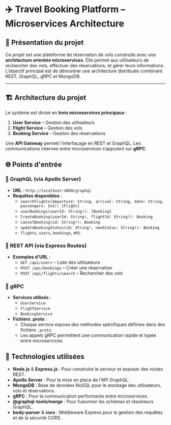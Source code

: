 # ✈️ Travel Booking Platform – Microservices Architecture

## 📌 Présentation du projet

Ce projet est une plateforme de réservation de vols construite avec une **architecture orientée microservices**. Elle permet aux utilisateurs de rechercher des vols, effectuer des réservations, et gérer leurs informations. L’objectif principal est de démontrer une architecture distribuée combinant REST, GraphQL, gRPC et MongoDB.

---

## 🏗️ Architecture du projet

Le système est divisé en **trois microservices principaux** :

1. **User Service** – Gestion des utilisateurs
2. **Flight Service** – Gestion des vols
3. **Booking Service** – Gestion des réservations

Une **API Gateway** permet l’interfaçage en REST et GraphQL. Les communications internes entre microservices s’appuient sur **gRPC**.

## 🌐 Points d'entrée

### 🔹 GraphQL (via Apollo Server)
- **URL** : `http://localhost:4000/graphql`
- **Requêtes disponibles** :
  - `searchFlights(departure: String, arrival: String, date: String, passengers: Int): [Flight]`
  - `userBookings(userId: String!): [Booking]`
  - `CreateBooking(userId: String!, flightId: String!): Booking`
  - `cancelBooking(id: String!): Booking`
  - `updateBookingStatus(id: String!, newStatus: String!): Booking`
  - `flights`, `users`, `bookings`, etc.

### 🔹 REST API (via Express Routes)
- **Exemples d’URL** :
  - `GET /api/users` – Liste des utilisateurs
  - `POST /api/bookings` – Créer une réservation
  - `POST /api/flights/search` – Rechercher des vols

### 🔹 gRPC
- **Services utilisés** :
  - `UserService`
  - `FlightService`
  - `BookingService`
- **Fichiers .proto** :
  - Chaque service expose des méthodes spécifiques définies dans des fichiers `.proto`.
  - Les appels gRPC permettent une communication rapide et typée entre microservices.

## 🧩 Technologies utilisées

- **Node.js** & **Express.js** : Pour construire le serveur et exposer des routes REST.
- **Apollo Server** : Pour la mise en place de l'API GraphQL.
- **MongoDB** : Base de données NoSQL pour le stockage des utilisateurs, vols et réservations.
- **gRPC** : Pour la communication performante entre microservices.
- **@graphql-tools/merge** : Pour fusionner les schémas et résolveurs GraphQL.
- **body-parser** & **cors** : Middleware Express pour la gestion des requêtes et de la sécurité CORS.

